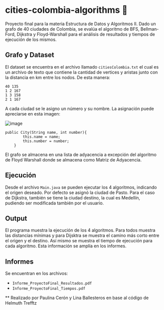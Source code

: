 # cities-colombia-algorithms :round_pushpin:
Proyecto final para la materia Estructura de Datos y Algoritmos II. Dado un grafo de 40 ciudades de Colombia, se evalúa el algoritmo de BFS, Bellman-Ford, Dijkstra y Floyd-Warshall para el análisis de resultados y tiempos de ejecución de los mismos.

## Grafo y Dataset

El dataset se encuentra en el archivo llamado `citiesColombia.txt` el cual es un archivo de texto que contiene la cantidad de vertices y aristas junto con la distancia en km entre los nodos. De esta manera:

```
40 135
1 2 167
1 3 158
2 1 167 
  ```
A cada ciudad se le asigno un número y su nombre. La asignación puede apreciarse en esta imagen:

![image](https://github.com/linasofi13/cities-colombia-algorithms/assets/103126242/f37c3f3c-fcaa-4cf6-ad10-10c187296c41)

```
public City(String name, int number){
        this.name = name;
        this.number = number;
    }
 ```

El grafo se almacena en una lista de adyacencia a excepción del algoritmo de Floyd Warshall donde se almacena como Matriz de Adyacencia.

## Ejecución

Desde el archivo `Main.java` se pueden ejecutar los 4 algoritmos, indicando el origen deseado. Por defecto se asignó la ciudad de Pasto. Para el caso de Dijkstra, también se tiene la ciudad destino, la cual es Medellín, pudiendo ser modificada también por el usuario.

## Output

El programa muestra la ejecución de los 4 algoritmos. Para todos muestra las distancias mínimas y para Dijsktra se muestra el camino más corto entre el origen y el destino. Así mismo se muestra el tiempo de ejecución para cada algoritmo. Esta información se amplía en los informes.

## Informes 
Se encuentran en los archivos:
- `Informe_ProyectoFinal_Resultados.pdf`
- `Informe_ProyectoFinal_Tiempos.pdf`



** Realizado por Paulina Cerón y Lina Ballesteros en base al código de Helmuth Trefftz
